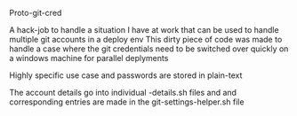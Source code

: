 Proto-git-cred

A hack-job to handle a situation I have at work that can be used to handle multiple git accounts in a deploy env
This dirty piece of code was made to handle a case where the git credentials need to be switched over quickly on a windows machine for parallel deplyments

Highly specific use case and passwords are stored in plain-text

The account details go into individual <username>-details.sh files and and corresponding entries are made in the git-settings-helper.sh file
